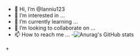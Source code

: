- 👋 Hi, I’m @Ianniu123
- 👀 I’m interested in ...
- 🌱 I’m currently learning ...
- 💞️ I’m looking to collaborate on ...
- 📫 How to reach me ...
-![Anurag's GitHub stats](https://github-readme-stats.vercel.app/api?username=ianniu123&show_icons=true&theme=radical)

<!---
Ianniu123/Ianniu123 is a ✨ special ✨ repository because its `README.md` (this file) appears on your GitHub profile.
You can click the Preview link to take a look at your changes.
--->+
